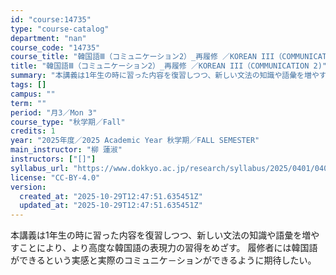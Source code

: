 ```yaml
---
id: "course:14735"
type: "course-catalog"
department: "nan"
course_code: "14735"
course_title: "韓国語Ⅲ（コミュニケーション2）_再履修 ／KOREAN III（COMMUNICATION 2)"
title: "韓国語Ⅲ（コミュニケーション2）_再履修 ／KOREAN III（COMMUNICATION 2)"
summary: "本講義は1年生の時に習った内容を復習しつつ、新しい文法の知識や語彙を増やすことにより、より高度な韓国語の表現力の習得をめざす。 履修者には韓国語ができるという実感と実際のコミュニケ－ションができるように期待したい。"
tags: []
campus: ""
term: ""
period: "月3／Mon 3"
course_type: "秋学期／Fall"
credits: 1
year: "2025年度／2025 Academic Year 秋学期／FALL SEMESTER"
main_instructor: "柳 蓮淑"
instructors: ["[]"]
syllabus_url: "https://www.dokkyo.ac.jp/research/syllabus/2025/0401/0401_14735_ja_JP.html"
license: "CC-BY-4.0"
version:
  created_at: "2025-10-29T12:47:51.635451Z"
  updated_at: "2025-10-29T12:47:51.635451Z"
---
```

本講義は1年生の時に習った内容を復習しつつ、新しい文法の知識や語彙を増やすことにより、より高度な韓国語の表現力の習得をめざす。 履修者には韓国語ができるという実感と実際のコミュニケ－ションができるように期待したい。
